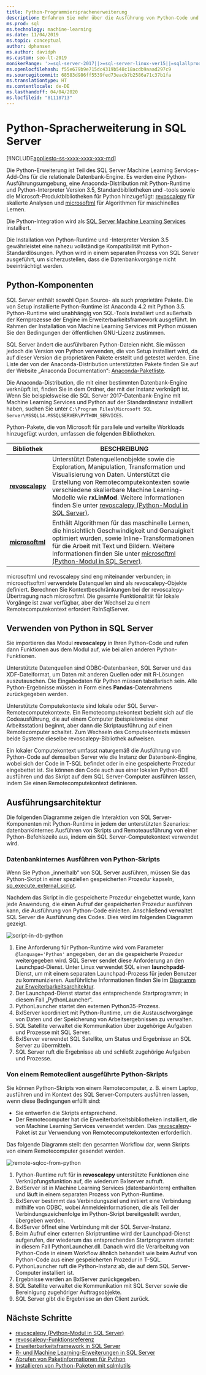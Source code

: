 ```yaml
---
title: Python-Programmiersprachenerweiterung
description: Erfahren Sie mehr über die Ausführung von Python-Code und integrierte Python-Bibliotheken in SQL Server Machine Learning Services.
ms.prod: sql
ms.technology: machine-learning
ms.date: 11/04/2019
ms.topic: conceptual
author: dphansen
ms.author: davidph
ms.custom: seo-lt-2019
monikerRange: '>=sql-server-2017||>=sql-server-linux-ver15||=sqlallproducts-allversions'
ms.openlocfilehash: f55e679b9e715dc4319b548c18acdb9aaad297c9
ms.sourcegitcommit: 68583d986ff5539fed73eacb7b2586a71c37b1fa
ms.translationtype: HT
ms.contentlocale: de-DE
ms.lasthandoff: 04/04/2020
ms.locfileid: "81118713"
---
```

# <a name="python-language-extension-in-sql-server"></a>Python-Spracherweiterung in SQL Server
[!INCLUDE[appliesto-ss-xxxx-xxxx-xxx-md](../../includes/appliesto-ss-xxxx-xxxx-xxx-md.md)]

Die Python-Erweiterung ist Teil des SQL Server Machine Learning Services-Add-Ons für die relationale Datenbank-Engine. Es werden eine Python-Ausführungsumgebung, eine Anaconda-Distribution mit Python-Runtime und Python-Interpreter Version 3.5, Standardbibliotheken und -tools sowie die Microsoft-Produktbibliotheken für Python hinzugefügt: [revoscalepy](../python/ref-py-revoscalepy.md) für skalierte Analysen und [microsoftml](../python/ref-py-microsoftml.md) für Algorithmen für maschinelles Lernen. 

Die Python-Integration wird als [SQL Server Machine Learning Services](../what-is-sql-server-machine-learning.md) installiert.

Die Installation von Python-Runtime und -Interpreter Version 3.5 gewährleistet eine nahezu vollständige Kompatibilität mit Python-Standardlösungen. Python wird in einem separaten Prozess von SQL Server ausgeführt, um sicherzustellen, dass die Datenbankvorgänge nicht beeinträchtigt werden.

## <a name="python-components"></a>Python-Komponenten

SQL Server enthält sowohl Open Source- als auch proprietäre Pakete. Die von Setup installierte Python-Runtime ist Anaconda 4.2 mit Python 3.5. Python-Runtime wird unabhängig von SQL-Tools installiert und außerhalb der Kernprozesse der Engine im Erweiterbarkeitsframework ausgeführt. Im Rahmen der Installation von Machine Learning Services mit Python müssen Sie den Bedingungen der öffentlichen GNU-Lizenz zustimmen. 

SQL Server ändert die ausführbaren Python-Dateien nicht. Sie müssen jedoch die Version von Python verwenden, die von Setup installiert wird, da auf dieser Version die proprietären Pakete erstellt und getestet werden. Eine Liste der von der Anaconda-Distribution unterstützten Pakete finden Sie auf der Website „Anaconda Documentation“: [Anaconda-Paketliste](https://docs.continuum.io/anaconda/packages/pkg-docs).

Die Anaconda-Distribution, die mit einer bestimmten Datenbank-Engine verknüpft ist, finden Sie in dem Ordner, der mit der Instanz verknüpft ist. Wenn Sie beispielsweise die SQL Server 2017-Datenbank-Engine mit Machine Learning Services und Python auf der Standardinstanz installiert haben, suchen Sie unter `C:\Program Files\Microsoft SQL Server\MSSQL14.MSSQLSERVER\PYTHON_SERVICES`.

Python-Pakete, die von Microsoft für parallele und verteilte Workloads hinzugefügt wurden, umfassen die folgenden Bibliotheken.

| Bibliothek | BESCHREIBUNG |
|---------|-------------|
| [**revoscalepy**](https://docs.microsoft.com/machine-learning-server/python-reference/revoscalepy/revoscalepy-package) | Unterstützt Datenquellenobjekte sowie die Exploration, Manipulation, Transformation und Visualisierung von Daten. Unterstützt die Erstellung von Remotecomputekontexten sowie verschiedene skalierbare Machine Learning-Modelle wie **rxLinMod**. Weitere Informationen finden Sie unter [revoscalepy (Python-Modul in SQL Server)](../python/ref-py-revoscalepy.md).  |
| [**microsoftml**](https://docs.microsoft.com/machine-learning-server/python-reference/microsoftml/microsoftml-package) | Enthält Algorithmen für das maschinelle Lernen, die hinsichtlich Geschwindigkeit und Genauigkeit optimiert wurden, sowie Inline-Transformationen für die Arbeit mit Text und Bildern. Weitere Informationen finden Sie unter [microsoftml (Python-Modul in SQL Server)](../python/ref-py-microsoftml.md). |

microsoftml und revoscalepy sind eng miteinander verbunden; in microsoftsoftml verwendete Datenquellen sind als revoscalepy-Objekte definiert. Berechnen Sie Kontextbeschränkungen bei der revoscalepy-Übertragung nach microsoftml. Die gesamte Funktionalität für lokale Vorgänge ist zwar verfügbar, aber der Wechsel zu einem Remotecomputekontext erfordert RxInSqlServer.

## <a name="using-python-in-sql-server"></a>Verwenden von Python in SQL Server

Sie importieren das Modul **revoscalepy** in Ihren Python-Code und rufen dann Funktionen aus dem Modul auf, wie bei allen anderen Python-Funktionen.

Unterstützte Datenquellen sind ODBC-Datenbanken, SQL Server und das XDF-Dateiformat, um Daten mit anderen Quellen oder mit R-Lösungen auszutauschen. Die Eingabedaten für Python müssen tabellarisch sein. Alle Python-Ergebnisse müssen in Form eines **Pandas**-Datenrahmens zurückgegeben werden.

Unterstützte Computekontexte sind lokale oder SQL Server-Remotecomputekontexte. Ein Remotecomputekontext bezieht sich auf die Codeausführung, die auf einem Computer (beispielsweise einer Arbeitsstation) beginnt, aber dann die Skriptausführung auf einen Remotecomputer schaltet. Zum Wechseln des Computekontexts müssen beide Systeme dieselbe revoscalepy-Bibliothek aufweisen.

Ein lokaler Computekontext umfasst naturgemäß die Ausführung von Python-Code auf demselben Server wie die Instanz der Datenbank-Engine, wobei sich der Code in T-SQL befindet oder in eine gespeicherte Prozedur eingebettet ist. Sie können den Code auch aus einer lokalen Python-IDE ausführen und das Skript auf dem SQL Server-Computer ausführen lassen, indem Sie einen Remotecomputekontext definieren.

## <a name="execution-architecture"></a>Ausführungsarchitektur

Die folgenden Diagramme zeigen die Interaktion von SQL Server-Komponenten mit Python-Runtime in jedem der unterstützten Szenarios: datenbankinternes Ausführen von Skripts und Remoteausführung von einer Python-Befehlszeile aus, indem ein SQL Server-Computekontext verwendet wird.

### <a name="python-scripts-executed-in-database"></a>Datenbankinternes Ausführen von Python-Skripts

Wenn Sie Python „innerhalb“ von SQL Server ausführen, müssen Sie das Python-Skript in einer speziellen gespeicherten Prozedur kapseln, [sp_execute_external_script](../../relational-databases/system-stored-procedures/sp-execute-external-script-transact-sql.md).

Nachdem das Skript in die gespeicherte Prozedur eingebettet wurde, kann jede Anwendung, die einen Aufruf der gespeicherten Prozedur ausführen kann, die Ausführung von Python-Code einleiten.  Anschließend verwaltet SQL Server die Ausführung des Codes. Dies wird im folgenden Diagramm gezeigt.

![script-in-db-python](../../machine-learning/python/media/script-in-db-python2.png)

1. Eine Anforderung für Python-Runtime wird vom Parameter `@language='Python'` angegeben, der an die gespeicherte Prozedur weitergegeben wird. SQL Server sendet diese Anforderung an den Launchpad-Dienst.
Unter Linux verwendet SQL einen **launchpadd**-Dienst, um mit einem separaten Launchpad-Prozess für jeden Benutzer zu kommunizieren. Ausführliche Informationen finden Sie im [Diagramm zur Erweiterbarkeitsarchitektur](extensibility-framework.md#architecture-diagram).
2. Der Launchpad-Dienst startet das entsprechende Startprogramm; in diesem Fall „PythonLauncher“.
3. PythonLauncher startet den externen Python35-Prozess.
4. BxlServer koordiniert mit Python-Runtime, um die Austauschvorgänge von Daten und der Speicherung von Arbeitsergebnissen zu verwalten.
5. SQL Satellite verwaltet die Kommunikation über zugehörige Aufgaben und Prozesse mit SQL Server.
6. BxlServer verwendet SQL Satellite, um Status und Ergebnisse an SQL Server zu übermitteln.
7. SQL Server ruft die Ergebnisse ab und schließt zugehörige Aufgaben und Prozesse.

### <a name="python-scripts-executed-from-a-remote-client"></a>Von einem Remoteclient ausgeführte Python-Skripts

Sie können Python-Skripts von einem Remotecomputer, z. B. einem Laptop, ausführen und im Kontext des SQL Server-Computers ausführen lassen, wenn diese Bedingungen erfüllt sind:

+ Sie entwerfen die Skripts entsprechend.
+ Der Remotecomputer hat die Erweiterbarkeitsbibliotheken installiert, die von Machine Learning Services verwendet werden. Das [revoscalepy](../python/ref-py-revoscalepy.md)-Paket ist zur Verwendung von Remotecomputekontexten erforderlich.

Das folgende Diagramm stellt den gesamten Workflow dar, wenn Skripts von einem Remotecomputer gesendet werden.

![remote-sqlcc-from-python](../../machine-learning/python/media/remote-sqlcc-from-python3.png)

1. Python-Runtime ruft für in **revoscalepy** unterstützte Funktionen eine Verknüpfungsfunktion auf, die wiederum Bxlserver aufruft.
2. BxlServer ist in Machine Learning Services (datenbankintern) enthalten und läuft in einem separaten Prozess von Python-Runtime.
3. BxlServer bestimmt das Verbindungsziel und initiiert eine Verbindung mithilfe von ODBC, wobei Anmeldeinformationen, die als Teil der Verbindungszeichenfolge im Python-Skript bereitgestellt werden, übergeben werden.
4. BxlServer öffnet eine Verbindung mit der SQL Server-Instanz.
5. Beim Aufruf einer externen Skriptruntime wird der Launchpad-Dienst aufgerufen, der wiederum das entsprechenden Startprogramm startet: in diesem Fall PythonLauncher.dll. Danach wird die Verarbeitung von Python-Code in einem Workflow ähnlich behandelt wie beim Aufruf von Python-Code aus einer gespeicherten Prozedur in T-SQL.
6. PythonLauncher ruft die Python-Instanz ab, die auf dem SQL Server-Computer installiert ist.
7. Ergebnisse werden an BxlServer zurückgegeben.
8. SQL Satellite verwaltet die Kommunikation mit SQL Server sowie die Bereinigung zugehöriger Auftragsobjekte.
9. SQL Server gibt die Ergebnisse an den Client zurück.

## <a name="next-steps"></a>Nächste Schritte

+ [revoscalepy (Python-Modul in SQL Server)](../python/ref-py-revoscalepy.md)
+ [revoscalepy-Funktionsreferenz](https://docs.microsoft.com/r-server/python-reference/revoscalepy/revoscalepy-package) 
+ [Erweiterbarkeitsframework in SQL Server](extensibility-framework.md)
+ [R- und Machine Learning-Erweiterungen in SQL Server](extension-r.md)
+ [Abrufen von Paketinformationen für Python](../package-management/python-package-information.md)
+ [Installieren von Python-Paketen mit sqlmlutils](../package-management/install-additional-python-packages-on-sql-server.md)
